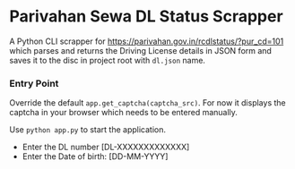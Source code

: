 # Parivahan Sewa DL Status Scrapper

A Python CLI scrapper for https://parivahan.gov.in/rcdlstatus/?pur_cd=101 which parses and returns the Driving License details in JSON form and saves it to the disc in project root with `dl.json` name.


### Entry Point

Override the default `app.get_captcha(captcha_src)`. For now it displays the captcha in your browser which needs to be entered manually.

Use `python app.py` to start the application.

- Enter the DL number [DL-XXXXXXXXXXXXX]
- Enter the Date of birth: [DD-MM-YYYY]
